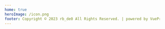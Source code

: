 ```yaml
---
home: true
heroImage: /icon.png
footer: Copyright © 2023 rb_de0 All Rights Reserved. | powered by VuePress.
---
```

